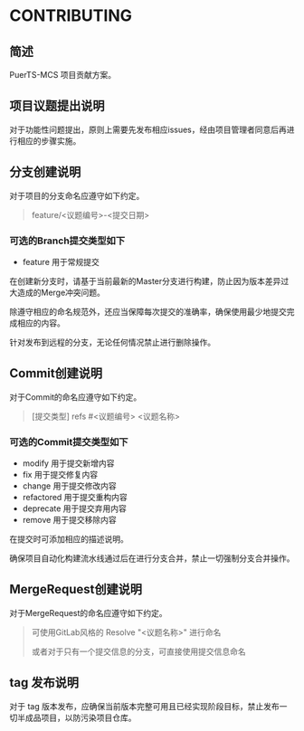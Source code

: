# CONTRIBUTING

## 简述

PuerTS-MCS 项目贡献方案。

## 项目议题提出说明

对于功能性问题提出，原则上需要先发布相应issues，经由项目管理者同意后再进行相应的步骤实施。

## 分支创建说明

对于项目的分支命名应遵守如下约定。

> feature/<议题编号>-<提交日期>

### 可选的Branch提交类型如下

- feature 用于常规提交

在创建新分支时，请基于当前最新的Master分支进行构建，防止因为版本差异过大造成的Merge冲突问题。

除遵守相应的命名规范外，还应当保障每次提交的准确率，确保使用最少地提交完成相应的内容。

针对发布到远程的分支，无论任何情况禁止进行删除操作。

## Commit创建说明

对于Commit的命名应遵守如下约定。

> [提交类型] refs #<议题编号> <议题名称>

### 可选的Commit提交类型如下

- modify 用于提交新增内容
- fix 用于提交修复内容
- change 用于提交修改内容
- refactored 用于提交重构内容
- deprecate 用于提交弃用内容
- remove 用于提交移除内容

在提交时可添加相应的描述说明。

确保项目自动化构建流水线通过后在进行分支合并，禁止一切强制分支合并操作。

## MergeRequest创建说明

对于MergeRequest的命名应遵守如下约定。

> 可使用GitLab风格的 Resolve "<议题名称>" 进行命名
> 
> 或者对于只有一个提交信息的分支，可直接使用提交信息命名

## tag 发布说明

对于 tag 版本发布，应确保当前版本完整可用且已经实现阶段目标，禁止发布一切半成品项目，以防污染项目仓库。
